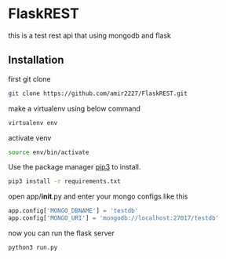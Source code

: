 # FlaskREST
this is a test rest api that using mongodb and flask

## Installation
first git clone

```bash
git clone https://github.com/amir2227/FlaskREST.git
```

make a virtualenv using below command

```bash
virtualenv env
```

activate venv


```bash
source env/bin/activate
```


Use the package manager [pip3](https://pip.pypa.io/en/stable/) to install.

```bash
pip3 install -r requirements.txt
```

open app/__init__.py and enter your mongo configs like this

```python
app.config['MONGO_DBNAME'] = 'testdb'
app.config['MONGO_URI'] = 'mongodb://localhost:27017/testdb'
```

now you can run the flask server

```bash
python3 run.py
```
